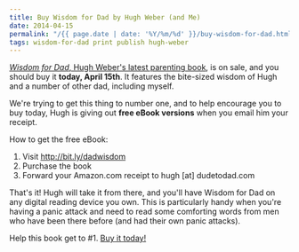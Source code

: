 ```yaml
---
title: Buy Wisdom for Dad by Hugh Weber (and Me)
date: 2014-04-15
permalink: "/{{ page.date | date: '%Y/%m/%d' }}/buy-wisdom-for-dad.html"
tags: wisdom-for-dad print publish hugh-weber
---
```

<a href="http://bit.ly/dadwisdom" target="_blank" rel="noopener"><em>Wisdom for Dad</em>, Hugh Weber's latest parenting book</a>, is on sale, and you should buy it <strong>today, April 15th</strong>. It features the bite-sized wisdom of Hugh and a number of other dad, including myself.

<!--more-->

We're trying to get this thing to number one, and to help encourage you to buy today, Hugh is giving out <strong>free eBook versions</strong> when you email him your receipt.

How to get the free eBook:
<ol>
	<li>Visit <a title="Wisdom for Dad: Advice for Dad In 140 Characters or Less" href="http://bit.ly/dadwisdom" target="_blank" rel="noopener">http://bit.ly/dadwisdom</a></li>
	<li>Purchase the book</li>
	<li>Forward your Amazon.com receipt to hugh [at] dudetodad.com</li>
</ol>

That's it! Hugh will take it from there, and you'll have Wisdom for Dad on any digital reading device you own. This is particularly handy when you're having a panic attack and need to read some comforting words from men who have been there before (and had their own panic attacks).

Help this book get to #1. <a href="http://bit.ly/dadwisdom" target="_blank" rel="noopener">Buy it today!</a>
